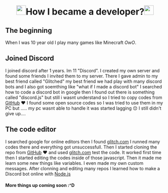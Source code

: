 <h1 align="center"><img src="https://cdn.discordapp.com/emojis/710970919736311942.png?v=1" width="30px">How I became a developer?<img src="https://cdn.discordapp.com/emojis/710970919736311942.png?v=1" width="30px"></h1>

## The beginning
When I was 10 year old I play many games like Minecraft *OwO*.

## Joined Discord
I joined discord after 1 years. Im 11 "Discord". I created my own server and found some friends I invited them to my server. There I gave admin to my best friend called "Glitched" my best friend we had play with many discord bots and I also got soemthing like "what if I made a discord bot"  I searched how to code a discord bot in google then I found out there is something called "discord.js" but still i wasnt understand so I tried to copy codes from [GitHub](https://github.com) :heart: I found some open source codes so I was tried to use them in my PC but ..... my pc wasnt able to handle it was started lagging :pensive: I still didn't give up....

## The code editor
I searched google for online editors then I found [glitch.com](https://glitch.com) I runned many codes there and everything got unsuccessfull. Then I started cloning the repo from [GitHub](https://github.com) :heart: and used [glitch.com](https://glitch.com) test the code. It worked first time then I started editing the codes inside of those javascript. Then it made me learn some new things like variables. I even made my own custom messages. After clonning and editing many repos I learned how to make a Discord bot online with [Node.js](https://nodejs.org/)

#### More things up coming soon :^D
